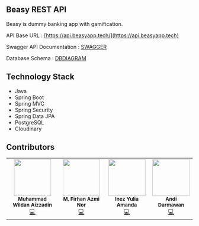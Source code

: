 ## Beasy REST API
Beasy is dummy banking app with gamification.

API Base URL : [https://api.beasyapp.tech/](https://api.beasyapp.tech)

Swagger API Documentation : [SWAGGER](https://beasyapp.tech/swagger-ui.html)

Database Schema : [DBDIAGRAM](https://dbdiagram.io/d/60f710694ed9be1c05d4fdac)

## Technology Stack
- Java
- Spring Boot
- Spring MVC
- Spring Security
- Spring Data JPA
- PostgreSQL
- Cloudinary

## Contributors
<table>
  <tr>
    <td align="center"><img src="https://gitlab.com/uploads/-/system/user/avatar/8226646/avatar.png?width=90" width="100px;" alt=""/><br /><sub><b>Muhammad Wildan Aizzadin</b></sub><br /><a href="https://gitlab.com/aizzaddin" title="Code">💻</a></td>
    <td align="center"><img src="https://gitlab.com/uploads/-/system/user/avatar/6901867/avatar.png?width=90" width="100px;" alt=""/><br /><sub><b>M. Firhan Azmi Nor</b></sub><br /><a href="https://gitlab.com/ternakkode" title="Code">💻</a></td>
    <td align="center"><img src="https://secure.gravatar.com/avatar/3405d6e67becd2be54ece9694ea7411f?s=180&d=identicon" width="100px;" alt=""/><br /><sub><b>Inez Yulia Amanda</b></sub><br /><a href="https://gitlab.com/inezamanda" title="Code">💻</a></td>
    <td align="center"><img src="https://secure.gravatar.com/avatar/0f7398a8a3ef84b2e0ff191de0e841bb?s=180&d=identicon" width="100px;" alt=""/><br /><sub><b>Andi Darmawan</b></sub><br /><a href="https://gitlab.com/andizd95" title="Code">💻</a></td>
    </tr>
</table>
